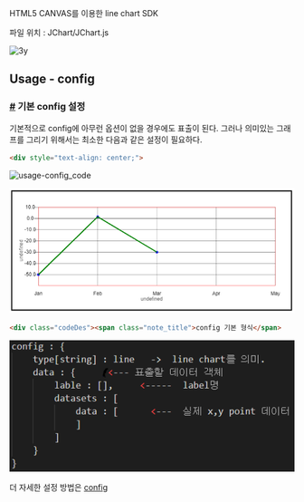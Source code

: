 
<p>
	HTML5 CANVAS를 이용한 line chart SDK
</p>
<p>
	파일 위치 : JChart/JChart.js
</p>

![3y](https://user-images.githubusercontent.com/10599877/69343281-a6c61c00-0cb0-11ea-90d2-4d17f33de3db.PNG)

<section class="content">

# Usage - config

### [#](#config) 기본 config 설정

<section>기본적으로 config에 아무런 옵션이 없을 경우에도 표출이 된다. 그러나 의미있는 그래프를 그리기 위해서는 최소한  
다음과 같은 설정이 필요하다.  

```html
<div style="text-align: center;">
```

![usage-config_code](https://user-images.githubusercontent.com/10599877/69314997-ea9d2f00-0c78-11ea-878a-63f9a6dc77a2.PNG)

![c](images/docs/usage-config_chart.PNG)</div>

```html
<div class="codeDes"><span class="note_title">config 기본 형식</span> 
```

![c](https://github.com/judaihyun/canvas/blob/develop/images/docs/usage-config_object.PNG)  


더 자세한 설정 방법은 [config](api_3-1.html#config)</div>

</section>

</section>
